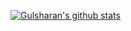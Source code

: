 [![Gulsharan's github stats](https://github-readme-stats.vercel.app/api?username=gulsharan&show_icons=true&theme=dark)](https://github.com/gulsharan)
